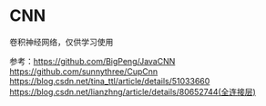 # CNN
卷积神经网络，仅供学习使用

参考：https://github.com/BigPeng/JavaCNN
	  https://github.com/sunnythree/CupCnn
	  https://blog.csdn.net/tina_ttl/article/details/51033660
	  https://blog.csdn.net/lianzhng/article/details/80652744(全连接层)
